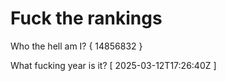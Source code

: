 # Fuck the rankings

Who the hell am I?
{ 14856832 }

What fucking year is it?
[ 2025-03-12T17:26:40Z ]
